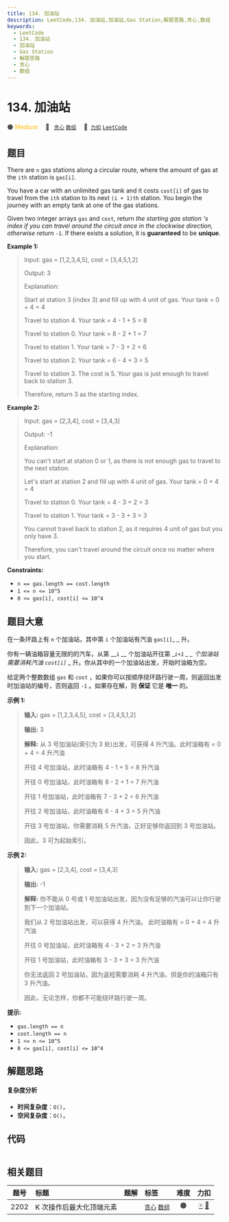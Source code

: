 ```yaml
---
title: 134. 加油站
description: LeetCode,134. 加油站,加油站,Gas Station,解题思路,贪心,数组
keywords:
  - LeetCode
  - 134. 加油站
  - 加油站
  - Gas Station
  - 解题思路
  - 贪心
  - 数组
---
```


# 134. 加油站

🟠 <font color=#ffb800>Medium</font>&emsp; 🔖&ensp; [`贪心`](/tag/greedy.md) [`数组`](/tag/array.md)&emsp; 🔗&ensp;[`力扣`](https://leetcode.cn/problems/gas-station) [`LeetCode`](https://leetcode.com/problems/gas-station)

## 题目

There are `n` gas stations along a circular route, where the amount of gas at
the `ith` station is `gas[i]`.

You have a car with an unlimited gas tank and it costs `cost[i]` of gas to
travel from the `ith` station to its next `(i + 1)th` station. You begin the
journey with an empty tank at one of the gas stations.

Given two integer arrays `gas` and `cost`, return _the starting gas station 's
index if you can travel around the circuit once in the clockwise direction,
otherwise return_ `-1`. If there exists a solution, it is **guaranteed** to be
**unique**.



**Example 1:**

> Input: gas = [1,2,3,4,5], cost = [3,4,5,1,2]
> 
> Output: 3
> 
> Explanation:
> 
> Start at station 3 (index 3) and fill up with 4 unit of gas. Your tank = 0 + 4 = 4
> 
> Travel to station 4. Your tank = 4 - 1 + 5 = 8
> 
> Travel to station 0. Your tank = 8 - 2 + 1 = 7
> 
> Travel to station 1. Your tank = 7 - 3 + 2 = 6
> 
> Travel to station 2. Your tank = 6 - 4 + 3 = 5
> 
> Travel to station 3. The cost is 5. Your gas is just enough to travel back to station 3.
> 
> Therefore, return 3 as the starting index.

**Example 2:**

> Input: gas = [2,3,4], cost = [3,4,3]
> 
> Output: -1
> 
> Explanation:
> 
> You can't start at station 0 or 1, as there is not enough gas to travel to the next station.
> 
> Let's start at station 2 and fill up with 4 unit of gas. Your tank = 0 + 4 = 4
> 
> Travel to station 0. Your tank = 4 - 3 + 2 = 3
> 
> Travel to station 1. Your tank = 3 - 3 + 3 = 3
> 
> You cannot travel back to station 2, as it requires 4 unit of gas but you only have 3.
> 
> Therefore, you can't travel around the circuit once no matter where you start.

**Constraints:**

  * `n == gas.length == cost.length`
  * `1 <= n <= 10^5`
  * `0 <= gas[i], cost[i] <= 10^4`


## 题目大意

在一条环路上有 `n` 个加油站，其中第 `i` 个加油站有汽油 `gas[i]`_ _ 升。

你有一辆油箱容量无限的的汽车，从第 __`i` __ 个加油站开往第 __`i+1` _ _ 个加油站需要消耗汽油 `cost[i]`_ _
升。你从其中的一个加油站出发，开始时油箱为空。

给定两个整数数组 `gas` 和 `cost` ，如果你可以按顺序绕环路行驶一周，则返回出发时加油站的编号，否则返回 `-1` 。如果存在解，则
**保证** 它是 **唯一** 的。



**示例  1:**

> 
> 
> 
> 
> 
> **输入:** gas = [1,2,3,4,5], cost = [3,4,5,1,2]
> 
> **输出:** 3
> 
> **解释:** 从 3 号加油站(索引为 3 处)出发，可获得 4 升汽油。此时油箱有 = 0 + 4 = 4 升汽油
> 
> 开往 4 号加油站，此时油箱有 4 - 1 + 5 = 8 升汽油
> 
> 开往 0 号加油站，此时油箱有 8 - 2 + 1 = 7 升汽油
> 
> 开往 1 号加油站，此时油箱有 7 - 3 + 2 = 6 升汽油
> 
> 开往 2 号加油站，此时油箱有 6 - 4 + 3 = 5 升汽油
> 
> 开往 3 号加油站，你需要消耗 5 升汽油，正好足够你返回到 3 号加油站。
> 
> 因此，3 可为起始索引。

**示例 2:**

> 
> 
> 
> 
> 
> **输入:** gas = [2,3,4], cost = [3,4,3]
> 
> **输出:** -1
> 
> **解释:** 你不能从 0 号或 1 号加油站出发，因为没有足够的汽油可以让你行驶到下一个加油站。
> 
> 我们从 2 号加油站出发，可以获得 4 升汽油。 此时油箱有 = 0 + 4 = 4 升汽油
> 
> 开往 0 号加油站，此时油箱有 4 - 3 + 2 = 3 升汽油
> 
> 开往 1 号加油站，此时油箱有 3 - 3 + 3 = 3 升汽油
> 
> 你无法返回 2 号加油站，因为返程需要消耗 4 升汽油，但是你的油箱只有 3 升汽油。
> 
> 因此，无论怎样，你都不可能绕环路行驶一周。



**提示:**

  * `gas.length == n`
  * `cost.length == n`
  * `1 <= n <= 10^5`
  * `0 <= gas[i], cost[i] <= 10^4`


## 解题思路

#### 复杂度分析

- **时间复杂度**：`O()`，
- **空间复杂度**：`O()`，

## 代码

```javascript

```

## 相关题目

<!-- prettier-ignore -->
| 题号 | 标题 | 题解 | 标签 | 难度 | 力扣 |
| :------: | :------ | :------: | :------ | :------: | :------: |
| 2202 | K 次操作后最大化顶端元素 |  |  [`贪心`](/tag/greedy.md) [`数组`](/tag/array.md) | 🟠 | [🀄️](https://leetcode.cn/problems/maximize-the-topmost-element-after-k-moves) [🔗](https://leetcode.com/problems/maximize-the-topmost-element-after-k-moves) |